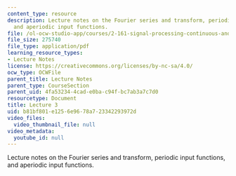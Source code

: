 ```yaml
---
content_type: resource
description: Lecture notes on the Fourier series and transform, periodic input functions,
  and aperiodic input functions.
file: /ol-ocw-studio-app/courses/2-161-signal-processing-continuous-and-discrete-fall-2008/b81bf801e1256e9678a723342293972d_lecture_03.pdf
file_size: 275740
file_type: application/pdf
learning_resource_types:
- Lecture Notes
license: https://creativecommons.org/licenses/by-nc-sa/4.0/
ocw_type: OCWFile
parent_title: Lecture Notes
parent_type: CourseSection
parent_uid: 4fa53234-4cad-e0ba-c94f-bc7ab3a7c7d0
resourcetype: Document
title: Lecture 3
uid: b81bf801-e125-6e96-78a7-23342293972d
video_files:
  video_thumbnail_file: null
video_metadata:
  youtube_id: null
---
```

Lecture notes on the Fourier series and transform, periodic input functions, and aperiodic input functions.